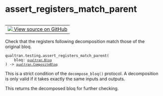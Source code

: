 # assert_registers_match_parent


<table class="tfo-notebook-buttons tfo-api nocontent" align="left">
<td>
  <a target="_blank" href="https://github.com/quantumlib/Qualtran/blob/main/qualtran/testing.py#L42-L60">
    <img src="https://www.tensorflow.org/images/GitHub-Mark-32px.png" />
    View source on GitHub
  </a>
</td>
</table>



Check that the registers following decomposition match those of the original bloq.


<pre class="devsite-click-to-copy prettyprint lang-py tfo-signature-link">
<code>qualtran.testing.assert_registers_match_parent(
    bloq: <a href="../../qualtran/Bloq.html"><code>qualtran.Bloq</code></a>
) -> <a href="../../qualtran/CompositeBloq.html"><code>qualtran.CompositeBloq</code></a>
</code></pre>



<!-- Placeholder for "Used in" -->

This is a strict condition of the `decompose_bloq()` protocol. A decomposition is only
valid if it takes exactly the same inputs and outputs.

This returns the decomposed bloq for further checking.